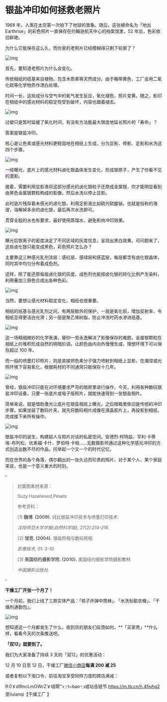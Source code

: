 # 银盐冲印如何拯救老照片

1968 年，人类在太空第一次拍下了地球的景象。随后，这张被命名为「地出 Earthrise」的彩色照片一直保存在约翰逊航天中心的档案馆里，52 年后，色彩依旧鲜艳。

为什么它能保存这么久，而你家的老照片已经模糊得只剩下轮廓了？

![img](https://mmbiz.qpic.cn/mmbiz_png/SlOqFKqEO4H7Kf4oQYQdhIpPxPqdIUKold0SjLUSia0XQKkhCrib5ibVwhwdKiasA1s6c9FV0RA9BgL79CZwmUvIqQ/640?wx_fmt=png)

首先，要知道老照片为什么会变化。

传统相纸的纸基来自植物，包含木质素等天然成分。由于略带黄色，工厂会用二氧化硫等化学物质作漂白处理。

时间一长，这些成分与空气中的氧气发生反应，氧化褪色，照片变黄。随之，影印在相纸中的感光材料的稳定性受到破坏，内容也跟着褪去。

![img](https://mmbiz.qpic.cn/mmbiz_png/SlOqFKqEO4H7Kf4oQYQdhIpPxPqdIUKoibP22WlNJAOpDJp69Yvr2ooVha9pYC5mPJvHqDf129WP9iaRUXq5eTAg/640?wx_fmt=png)

过塑只是暂时延缓了氧化时间，有没有方法能最大限度地延长照片的「寿命」？

答案是银盐冲印。

核心是让色素或感光材料更稳固地在相纸上生成，分为显影、停影、定影和水洗这四个步骤。

![img](https://mmbiz.qpic.cn/mmbiz_png/SlOqFKqEO4H7Kf4oQYQdhIpPxPqdIUKoibcaE7EXfBBnSza8oseuV2ribkFJic1MWaXc73J4m2ic2lGPANVbvhpATg/640?wx_fmt=png)

一经曝光，底片上的感光材料卤化银晶体发生变化，形成银原子，产生了你看不见的潜影。

接着，需要利用显影液将这部分感光的卤化银粒子还原成金属银，你才能明显看到由黑色金属银颗粒构成的影像。然后水洗以停止显影。

此时底片残存着未感光的卤化银，利用定影液比如硫代硫酸钠，也就是俗称的海波，溶解掉多余的卤化银，最后再次水洗即可。

贯穿全程的水也有要求，最好使用蒸馏水，避免影响冲印效果。

![img](https://mmbiz.qpic.cn/mmbiz_gif/SlOqFKqEO4H7Kf4oQYQdhIpPxPqdIUKo9vvQk9ia6m3p4uJA8n9Eg8hoOLkiaOHdOpZNuDDYrN4Tov06JYgty80A/640?wx_fmt=gif)

曝光后银离子的密度决定了不同区域的灰度信息，呈现出黑白效果。可问题来了，这些卤化银只能变成黑色，彩色照片怎么办？

主要靠这三种感光乳剂涂层：感红层、感绿层和感蓝层，每层都含有卤化银晶体，同时其中均匀分布着成色剂。

这样，除了能还原每层卤化银的灰度，成色剂也能按卤化银的转化比例产生染料，利用叠加三原色合成出各种色彩。

![img](https://mmbiz.qpic.cn/mmbiz_png/SlOqFKqEO4H7Kf4oQYQdhIpPxPqdIUKoFzE9h2ialYagntVKOCbCPHdGzDae4t6nGCRHnxN1fHw8hCJfThBUuWA/640?wx_fmt=png)

当然，要想让感光材料稳定变化，相纸也很重要。

相纸的纸基与感光乳剂之间，有两层额外的保护，一层是氧化钡，增加反射率，令相纸显得更洁白光滑；另一层是聚乙烯树脂，防止冲洗时药水渗进纸基。

![img](https://mmbiz.qpic.cn/mmbiz_png/SlOqFKqEO4H7Kf4oQYQdhIpPxPqdIUKoqZPbkdYgsBI6RzWIVpbUpZPauftR7597mrkhI9q4wU43PibpclrlO7Q/640?wx_fmt=png)

这一场精细微妙的化学表演，替你一劳永逸解决了影像保存的难题，金属银颗粒在相纸上的堆积形成自然的明暗阶调，让颜色由内向外慢慢生成，理想环境下可以保存超过 100 年。

而一般的喷墨打印照片，则是直接把色素分子强力喷射到相纸上显影，在潮湿或光照环境下容易氧化，根据耗材的不同通常只能保存十几年。

![img](https://mmbiz.qpic.cn/mmbiz_png/SlOqFKqEO4H7Kf4oQYQdhIpPxPqdIUKofUsRCNiaKpYhWcxnlib3Y0kFnMdPlk1kbLBUnpfiaxYrGiabQhicSrC2GRg/640?wx_fmt=png)

曾经，银盐冲印只能在对环境要求严苛的暗房里进行操作，今天，利用各种数码银盐冲印设备，只要一张底片或电子版照片，就能快速得到一张银盐相片。

简单来说，就是借助激光让底片在银盐相纸上曝光，之后暗箱里依旧是传统的冲印步骤。如果加装了数码片夹，就先将数码相片成像在液晶胶片上，再投影到相纸，完成接下来所有操作。

![img](https://mmbiz.qpic.cn/mmbiz_gif/SlOqFKqEO4H7Kf4oQYQdhIpPxPqdIUKon8pc5chZZ69cPCh2kJmXuvgDJ2twfPKAwe6dFmTmP2YLQoXiaBOYRxA/640?wx_fmt=gif)

银盐冲印的诞生，构建起人与照片对谈的私密空间。安德烈·柯特兹、亨利·卡蒂埃-布列松、优素福·卡什、罗伯特·卡帕……无数摄影师通过这种化学感光冲印的方式创造出数不尽的作品，托举起一个又一个的时代记忆。

而在世界的各个角落，偶尔翻出的一张久远而珍贵的照片，对于某个人、某个家庭来说，也是一个意义重大的时刻。

\-

> 封面图素材来源：
>
> Suzy Hazelwood,Pexels
>
> 参考资料：
>
> [1] **魏博. (2009).** 对比银盐冲印技术与喷墨打印技术. 
>
> *沈阳师范大学学报(自然科学版), 27(2):214-216.*
>
> [2] **邹竞. (2004).** 银盐照相与数码照相. 
>
> *影像技术, 01: 3-10.*
>
> [3] **美国纽约摄影学院. (2010).** 美国纽约摄影学院摄影教材. 
>
> *中国摄影出版社.*

\-

**干燥工厂开张一个月了！**

一个月前，我们上线了三款实体产品：「核子炸弹中筒袜」、「水洗标脏衣桶」、「干燥剂通勤包」。



![img](https://mmbiz.qpic.cn/mmbiz_png/SlOqFKqEO4H7Kf4oQYQdhIpPxPqdIUKoriauoKcfg5bdYxmaQXgDBn516pWEbat2X5GarkRHCNrKXiax5UrqlT8Q/640?wx_fmt=png)

想知道这一个月都发生了什么，收到货的朋友们反馈如何，**「买家秀」**什么样，看看今天的次条推送吧。

**「双12」就要到了。**

我们为大家准备了持续 3 天的「双12」的优惠活动：

12 月 10 日至 12 日，干燥工厂[微信小商店](https://wemp.app/posts/8fe10f50-cb9e-4e98-a5a2-9ed01faf662e)**每满 200 减 25**

或者复制以下淘口令，前往淘宝享受同样力度的跨店满减：

9.0￥d9IncLmOWcZ￥噠閞℡👉t~bao👈或坫击链节 https://m.tb.cn/h.4fiuhg2 至liulanqi【干燥工厂   】
